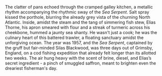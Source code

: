 The clatter of pans echoed through the cramped galley kitchen, a metallic rhythm accompanying the rhythmic sway of the *Sea Serpent*.  Salt spray kissed the porthole, blurring the already grey vista of the churning North Atlantic.  Inside, amidst the steam and the tang of simmering fish stew, Elias Thorne, his apron smeared with flour and a streak of turmeric across his cheekbone, hummed a jaunty sea shanty. He wasn't just a cook; he was the culinary heart of this battered trawler, a floating sanctuary amidst the unforgiving ocean.  The year was 1957, and the *Sea Serpent*, captained by the gruff but fair-minded Silas Blackwood, was three days out of Grimsby, England, on a cod fishing expedition that already felt longer than its allotted two weeks.  The air hung heavy with the scent of brine, diesel, and Elias’s secret ingredient - a pinch of smuggled saffron, meant to brighten even the dreariest fisherman's day.
